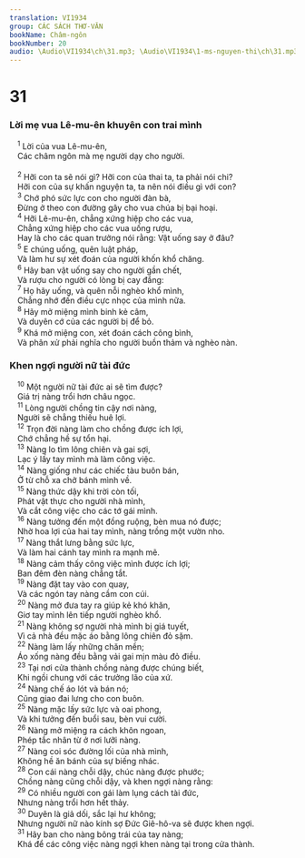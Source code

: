 ```yaml
---
translation: VI1934
group: CÁC SÁCH THƠ-VĂN
bookName: Châm-ngôn 
bookNumber: 20
audio: \Audio\VI1934\ch\31.mp3; \Audio\VI1934\1-ms-nguyen-thi\ch\31.mp3
---
```


<div class="title"><h1>31</h1><h3>Lời mẹ vua Lê-mu-ên khuyên con trai mình</h3></div>
<span class="verse ch_31_1"> <sup>1</sup> Lời của vua Lê-mu-ên, <br/> Các châm ngôn mà mẹ người dạy cho người. <br/> <br/></span>
<span class="verse ch_31_2"> <sup>2</sup> Hỡi con ta sẽ nói gì? Hỡi con của thai ta, ta phải nói chi? <br/> Hỡi con của sự khấn nguyện ta, ta nên nói điều gì với con? <br/></span>
<span class="verse ch_31_3"> <sup>3</sup> Chớ phó sức lực con cho người đàn bà, <br/> Đừng ở theo con đường gây cho vua chúa bị bại hoại. <br/></span>
<span class="verse ch_31_4"> <sup>4</sup> Hỡi Lê-mu-ên, chẳng xứng hiệp cho các vua, <br/> Chẳng xứng hiệp cho các vua uống rượu, <br/> Hay là cho các quan trưởng nói rằng: Vật uống say ở đâu? <br/></span>
<span class="verse ch_31_5"> <sup>5</sup> E chúng uống, quên luật pháp, <br/> Và làm hư sự xét đoán của người khốn khổ chăng. <br/></span>
<span class="verse ch_31_6"> <sup>6</sup> Hãy ban vật uống say cho người gần chết, <br/> Và rượu cho người có lòng bị cay đắng: <br/></span>
<span class="verse ch_31_7"> <sup>7</sup> Họ hãy uống, và quên nỗi nghèo khổ mình, <br/> Chẳng nhớ đến điều cực nhọc của mình nữa. <br/></span>
<span class="verse ch_31_8"> <sup>8</sup> Hãy mở miệng mình binh kẻ câm, <br/> Và duyên cớ của các người bị để bỏ. <br/></span>
<span class="verse ch_31_9"> <sup>9</sup> Khá mở miệng con, xét đoán cách công bình, <br/> Và phân xử phải nghĩa cho người buồn thảm và nghèo nàn. <br/></span>
<div class="title"><h3>Khen ngợi người nữ tài đức</h3></div>
<span class="verse ch_31_10"> <sup>10</sup> Một người nữ tài đức ai sẽ tìm được? <br/> Giá trị nàng trổi hơn châu ngọc. <br/></span>
<span class="verse ch_31_11"> <sup>11</sup> Lòng người chồng tin cậy nơi nàng, <br/> Người sẽ chẳng thiếu huê lợi. <br/></span>
<span class="verse ch_31_12"> <sup>12</sup> Trọn đời nàng làm cho chồng được ích lợi, <br/> Chớ chẳng hề sự tổn hại. <br/></span>
<span class="verse ch_31_13"> <sup>13</sup> Nàng lo tìm lông chiên và gai sợi, <br/> Lạc ý lấy tay mình mà làm công việc. <br/></span>
<span class="verse ch_31_14"> <sup>14</sup> Nàng giống như các chiếc tàu buôn bán, <br/> Ở từ chỗ xa chở bánh mình về. <br/></span>
<span class="verse ch_31_15"> <sup>15</sup> Nàng thức dậy khi trời còn tối, <br/> Phát vật thực cho người nhà mình, <br/> Và cắt công việc cho các tớ gái mình. <br/></span>
<span class="verse ch_31_16"> <sup>16</sup> Nàng tưởng đến một đồng ruộng, bèn mua nó được; <br/> Nhờ hoa lợi của hai tay mình, nàng trồng một vườn nho. <br/></span>
<span class="verse ch_31_17"> <sup>17</sup> Nàng thắt lưng bằng sức lực, <br/> Và làm hai cánh tay mình ra mạnh mẽ. <br/></span>
<span class="verse ch_31_18"> <sup>18</sup> Nàng cảm thấy công việc mình được ích lợi; <br/> Ban đêm đèn nàng chẳng tắt. <br/></span>
<span class="verse ch_31_19"> <sup>19</sup> Nàng đặt tay vào con quay, <br/> Và các ngón tay nàng cầm con cúi. <br/></span>
<span class="verse ch_31_20"> <sup>20</sup> Nàng mở đưa tay ra giúp kẻ khó khăn, <br/> Giơ tay mình lên tiếp người nghèo khổ. <br/></span>
<span class="verse ch_31_21"> <sup>21</sup> Nàng không sợ người nhà mình bị giá tuyết, <br/> Vì cả nhà đều mặc áo bằng lông chiên đỏ sặm. <br/></span>
<span class="verse ch_31_22"> <sup>22</sup> Nàng làm lấy những chăn mền; <br/> Áo xống nàng đều bằng vải gai mịn màu đỏ điều. <br/></span>
<span class="verse ch_31_23"> <sup>23</sup> Tại nơi cửa thành chồng nàng được chúng biết, <br/> Khi ngồi chung với các trưởng lão của xứ. <br/></span>
<span class="verse ch_31_24"> <sup>24</sup> Nàng chế áo lót và bán nó; <br/> Cũng giao đai lưng cho con buôn. <br/></span>
<span class="verse ch_31_25"> <sup>25</sup> Nàng mặc lấy sức lực và oai phong, <br/> Và khi tưởng đến buổi sau, bèn vui cười. <br/></span>
<span class="verse ch_31_26"> <sup>26</sup> Nàng mở miệng ra cách khôn ngoan, <br/> Phép tắc nhân từ ở nơi lưỡi nàng. <br/></span>
<span class="verse ch_31_27"> <sup>27</sup> Nàng coi sóc đường lối của nhà mình, <br/> Không hề ăn bánh của sự biếng nhác. <br/></span>
<span class="verse ch_31_28"> <sup>28</sup> Con cái nàng chỗi dậy, chúc nàng được phước; <br/> Chồng nàng cũng chỗi dậy, và khen ngợi nàng rằng: <br/></span>
<span class="verse ch_31_29"> <sup>29</sup> Có nhiều người con gái làm lụng cách tài đức, <br/> Nhưng nàng trổi hơn hết thảy. <br/></span>
<span class="verse ch_31_30"> <sup>30</sup> Duyên là giả dối, sắc lại hư không; <br/> Nhưng người nữ nào kính sợ Đức Giê-hô-va sẽ được khen ngợi. <br/></span>
<span class="verse ch_31_31"> <sup>31</sup> Hãy ban cho nàng bông trái của tay nàng; <br/> Khá để các công việc nàng ngợi khen nàng tại trong cửa thành. <br/>  <br/></span>
